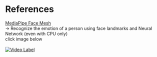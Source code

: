 # References
[MediaPipe Face Mesh](https://google.github.io/mediapipe/solutions/face_mesh.html)<br>
-> Recognize the emotion of a person using face landmarks and Neural Network (even with CPU only) <br>
click image below <br> <br>
[![Video Label](http://img.youtube.com/vi/mCFHlX2jFnk/0.jpg)](https://youtu.be/mCFHlX2jFnk)<br>
<br>
